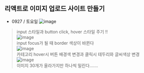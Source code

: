## 리액트로 이미지 업로드 사이트 만들기

* 0927 / 토요일
![image](https://user-images.githubusercontent.com/42020919/64473126-66bac700-d1a0-11e9-8820-0ee1035ad631.png)<br>
> input 스타일과 button click, hover 스타일 주기 !! <br>
![image](https://user-images.githubusercontent.com/42020919/64475336-78aa6300-d1bc-11e9-83c4-bbebba0f9c41.png)<br>
> input focus가 될 때 border 색상이 바뀐다<br>
![image](https://user-images.githubusercontent.com/42020919/64475338-8d86f680-d1bc-11e9-9eeb-5505d6cca564.png)<br>
> 카테고리 hover시 버튼 배경색 변경과 클릭시 테두리와 글씨색상 변경<br>
![image](https://user-images.githubusercontent.com/42020919/64475346-c58e3980-d1bc-11e9-8bed-1ff86413c7fb.png)<br>
> 이미지 30개가 올라가지만 하나씩 밀린다.......<br>
